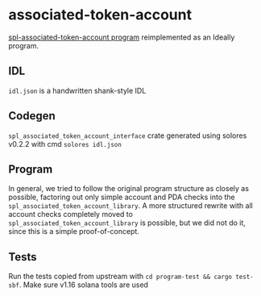 # associated-token-account

[spl-associated-token-account program](https://github.com/solana-labs/solana-program-library/tree/master/associated-token-account) reimplemented as an Ideally program.

## IDL

`idl.json` is a handwritten shank-style IDL

## Codegen

`spl_associated_token_account_interface` crate generated using solores v0.2.2 with cmd `solores idl.json`

## Program

In general, we tried to follow the original program structure as closely as possible, factoring out only simple account and PDA checks into the `spl_associated_token_account_library`. A more structured rewrite with all account checks completely moved to `spl_associated_token_account_library` is possible, but we did not do it, since this is a simple proof-of-concept.

## Tests

Run the tests copied from upstream with `cd program-test && cargo test-sbf`. Make sure v1.16 solana tools are used
